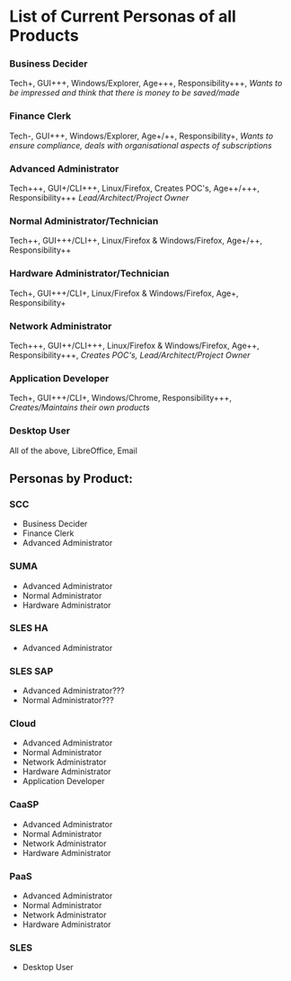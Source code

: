# List of Current Personas of all Products

### Business Decider
Tech+, GUI+++, Windows/Explorer, Age+++, Responsibility+++, *Wants to be impressed and think that there is money to be saved/made*

### Finance Clerk
Tech-, GUI+++, Windows/Explorer, Age+/++, Responsibility+, *Wants to ensure compliance, deals with organisational aspects of subscriptions*

### Advanced Administrator
Tech+++, GUI+/CLI+++, Linux/Firefox, Creates POC's, Age++/+++, Responsibility+++ *Lead/Architect/Project Owner*

### Normal Administrator/Technician
Tech++, GUI+++/CLI++, Linux/Firefox & Windows/Firefox, Age+/++, Responsibility++

### Hardware Administrator/Technician
Tech+, GUI+++/CLI+, Linux/Firefox & Windows/Firefox, Age+, Responsibility+

### Network Administrator
Tech+++, GUI++/CLI+++, Linux/Firefox & Windows/Firefox, Age++, Responsibility+++, *Creates POC's, Lead/Architect/Project Owner*

### Application Developer
Tech+, GUI+++/CLI+, Windows/Chrome, Responsibility+++, *Creates/Maintains their own products*

### Desktop User
All of the above, LibreOffice, Email

## Personas by Product:

### SCC
- Business Decider
- Finance Clerk
- Advanced Administrator

### SUMA
- Advanced Administrator
- Normal Administrator
- Hardware Administrator

### SLES HA
- Advanced Administrator

### SLES SAP
- Advanced Administrator???
- Normal Administrator???

### Cloud
- Advanced Administrator
- Normal Administrator
- Network Administrator
- Hardware Administrator
- Application Developer

### CaaSP
- Advanced Administrator
- Normal Administrator
- Network Administrator
- Hardware Administrator

### PaaS
- Advanced Administrator
- Normal Administrator
- Network Administrator
- Hardware Administrator

### SLES
- Desktop User



